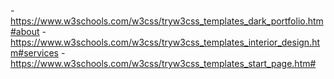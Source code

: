 -https://www.w3schools.com/w3css/tryw3css_templates_dark_portfolio.htm#about
-https://www.w3schools.com/w3css/tryw3css_templates_interior_design.htm#services
-https://www.w3schools.com/w3css/tryw3css_templates_start_page.htm#
